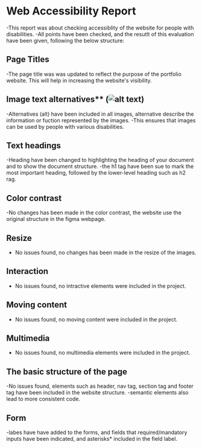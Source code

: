 # Web Accessibility Report

-This report was about checking accessiblity of the website for people with disabilities.
-All points have been checked, and the resutlt of this evaluation have been given, following the below structure:

## Page Titles

-The page title was was updated to reflect the purpose of the portfolio website. This will help in increasing the website's visibility.

## Image text alternatives\*\* (<img alt="alt text">)

-Alternatives (alt) have been included in all images, alternative describe the information or fuction represented by the images.
-This ensures that images can be used by people with various disabilities.

## Text headings

-Heading have been changed to highlighting the heading of your document and to show the document structure.
-the h1 tag have been sue to mark the most important heading, followed by the lower-level heading such as h2 rag.

## Color contrast

-No changes has been made in the color contrast, the website use the original structure in the figma webpage.

## Resize

- No issues found, no changes has been made in the resize of the images.

## Interaction

- No issues found, no intractive elements were included in the project.

## Moving content

- No issues found, no moving content were included in the project.

## Multimedia

- No issues found, no multimedia elements were included in the project.

## The basic structure of the page

-No issues found, elements such as header, nav tag, section tag and footer tag have been included in the website structure.
-semantic elements also lead to more consistent code.

## Form

-labes have have added to the forms, and fields that required/mandatory inputs have been indicated, and asterisks\* included in the field label.
